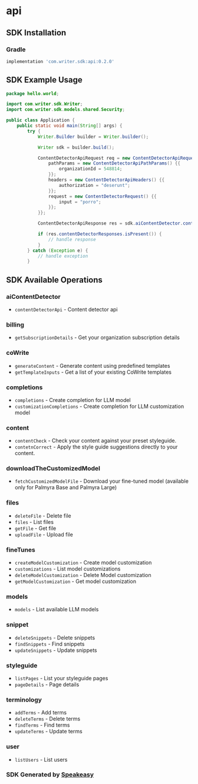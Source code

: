 # api

<!-- Start SDK Installation -->
## SDK Installation

### Gradle

```groovy
implementation 'com.writer.sdk:api:0.2.0'
```
<!-- End SDK Installation -->

## SDK Example Usage
<!-- Start SDK Example Usage -->
```java
package hello.world;

import com.writer.sdk.Writer;
import com.writer.sdk.models.shared.Security;

public class Application {
    public static void main(String[] args) {
        try {
            Writer.Builder builder = Writer.builder();

            Writer sdk = builder.build();

            ContentDetectorApiRequest req = new ContentDetectorApiRequest() {{
                pathParams = new ContentDetectorApiPathParams() {{
                    organizationId = 548814;
                }};
                headers = new ContentDetectorApiHeaders() {{
                    authorization = "deserunt";
                }};
                request = new ContentDetectorRequest() {{
                    input = "porro";
                }};
            }};

            ContentDetectorApiResponse res = sdk.aiContentDetector.contentDetectorApi(req);

            if (res.contentDetectorResponses.isPresent()) {
                // handle response
            }
        } catch (Exception e) {
            // handle exception
        }
```
<!-- End SDK Example Usage -->

<!-- Start SDK Available Operations -->
## SDK Available Operations


### aiContentDetector

* `contentDetectorApi` - Content detector api

### billing

* `getSubscriptionDetails` - Get your organization subscription details

### coWrite

* `generateContent` - Generate content using predefined templates
* `getTemplateInputs` - Get a list of your existing CoWrite templates

### completions

* `completions` - Create completion for LLM model
* `customizationCompletions` - Create completion for LLM customization model

### content

* `contentCheck` - Check your content against your preset styleguide.
* `contetnCorrect` - Apply the style guide suggestions directly to your content.

### downloadTheCustomizedModel

* `fetchCustomizedModelFile` - Download your fine-tuned model (available only for Palmyra Base and Palmyra Large)

### files

* `deleteFile` - Delete file
* `files` - List files
* `getFile` - Get file
* `uploadFile` - Upload file

### fineTunes

* `createModelCustomization` - Create model customization
* `customizations` - List model customizations
* `deleteModelCustomization` - Delete Model customization
* `getModelCustomization` - Get model customization

### models

* `models` - List available LLM models

### snippet

* `deleteSnippets` - Delete snippets
* `findSnippets` - Find snippets
* `updateSnippets` - Update snippets

### styleguide

* `listPages` - List your styleguide pages
* `pageDetails` - Page details

### terminology

* `addTerms` - Add terms
* `deleteTerms` - Delete terms
* `findTerms` - Find terms
* `updateTerms` - Update terms

### user

* `listUsers` - List users
<!-- End SDK Available Operations -->

### SDK Generated by [Speakeasy](https://docs.speakeasyapi.dev/docs/using-speakeasy/client-sdks)
